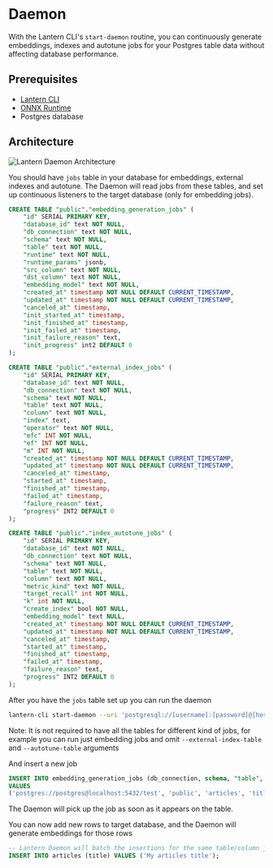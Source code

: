 # Daemon

With the Lantern CLI's `start-daemon` routine, you can continuously generate embeddings, indexes and autotune jobs for your Postgres table data without affecting database performance.

## Prerequisites

- [Lantern CLI](/docs/lantern-cli/install)
- [ONNX Runtime](/docs/lantern-cli/install)
- Postgres database

## Architecture

![Lantern Daemon Architecture](https://storage.googleapis.com/lantern-web/daemon-architecture.jpg)

You should have `jobs` table in your database for embeddings, external indexes and autotune. The Daemon will read jobs from these tables, and set up continuous listeners to the target database (only for embedding jobs).

```sql
CREATE TABLE "public"."embedding_generation_jobs" (
    "id" SERIAL PRIMARY KEY,
    "database_id" text NOT NULL,
    "db_connection" text NOT NULL,
    "schema" text NOT NULL,
    "table" text NOT NULL,
    "runtime" text NOT NULL,
    "runtime_params" jsonb,
    "src_column" text NOT NULL,
    "dst_column" text NOT NULL,
    "embedding_model" text NOT NULL,
    "created_at" timestamp NOT NULL DEFAULT CURRENT_TIMESTAMP,
    "updated_at" timestamp NOT NULL DEFAULT CURRENT_TIMESTAMP,
    "canceled_at" timestamp,
    "init_started_at" timestamp,
    "init_finished_at" timestamp,
    "init_failed_at" timestamp,
    "init_failure_reason" text,
    "init_progress" int2 DEFAULT 0
);

CREATE TABLE "public"."external_index_jobs" (
    "id" SERIAL PRIMARY KEY,
    "database_id" text NOT NULL,
    "db_connection" text NOT NULL,
    "schema" text NOT NULL,
    "table" text NOT NULL,
    "column" text NOT NULL,
    "index" text,
    "operator" text NOT NULL,
    "efc" INT NOT NULL,
    "ef" INT NOT NULL,
    "m" INT NOT NULL,
    "created_at" timestamp NOT NULL DEFAULT CURRENT_TIMESTAMP,
    "updated_at" timestamp NOT NULL DEFAULT CURRENT_TIMESTAMP,
    "canceled_at" timestamp,
    "started_at" timestamp,
    "finished_at" timestamp,
    "failed_at" timestamp,
    "failure_reason" text,
    "progress" INT2 DEFAULT 0
);

CREATE TABLE "public"."index_autotune_jobs" (
    "id" SERIAL PRIMARY KEY,
    "database_id" text NOT NULL,
    "db_connection" text NOT NULL,
    "schema" text NOT NULL,
    "table" text NOT NULL,
    "column" text NOT NULL,
    "metric_kind" text NOT NULL,
    "target_recall" int NOT NULL,
    "k" int NOT NULL,
    "create_index" bool NOT NULL,
    "embedding_model" text NULL,
    "created_at" timestamp NOT NULL DEFAULT CURRENT_TIMESTAMP,
    "updated_at" timestamp NOT NULL DEFAULT CURRENT_TIMESTAMP,
    "canceled_at" timestamp,
    "started_at" timestamp,
    "finished_at" timestamp,
    "failed_at" timestamp,
    "failure_reason" text,
    "progress" INT2 DEFAULT 0
);
```

After you have the `jobs` table set up you can run the daemon

```bash
lantern-cli start-daemon --uri 'postgresql://[username]:[password]@[host]:[port]/[dbname]' --embedding-table embedding_generation_jobs --external-index-table external_index_jobs --autotune-table index_autotune_jobs
```

Note: It is not required to have all the tables for different kind of jobs, for example you can run just embedding jobs and omit `--external-index-table` and `--autotune-table` arguments

And insert a new job

```sql
INSERT INTO embedding_generation_jobs (db_connection, schema, "table", src_column, dst_column, embedding_model, runtime)
VALUES
('postgres://postgres@localhost:5432/test', 'public', 'articles', 'title', 'title_embedding', 'microsoft/all-MiniLM-L12-v2', 'ort');
```

The Daemon will pick up the job as soon as it appears on the table.

You can now add new rows to target database, and the Daemon will generate embeddings for those rows

```sql
-- Lantern Daemon will batch the insertions for the same table/column jobs and generate embeddings for them
INSERT INTO articles (title) VALUES ('My articles title');
```
